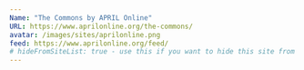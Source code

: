 ```yaml
---
Name: "The Commons by APRIL Online"
URL: https://www.aprilonline.org/the-commons/
avatar: /images/sites/aprilonline.png
feed: https://www.aprilonline.org/feed/
# hideFromSiteList: true - use this if you want to hide this site from the list of sites on this page: https://eleventy-m10y.lkmt.us/sites/
---
```


